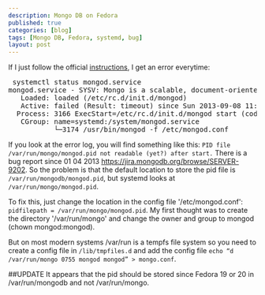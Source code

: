 ```yaml
---
description: Mongo DB on Fedora
published: true
categories: [blog]
tags: [Mongo DB, Fedora, systemd, bug]
layout: post
---
```


If I just follow the official [instructions](http://docs.mongodb.org/manual/tutorial/install-mongodb-on-red-hat-centos-or-fedora-linux/), 
I get an error everytime:

<pre>
 systemctl status mongod.service
mongod.service - SYSV: Mongo is a scalable, document-oriented database.
   Loaded: loaded (/etc/rc.d/init.d/mongod)
   Active: failed (Result: timeout) since Sun 2013-09-08 11:26:11 CEST; 51s ago
  Process: 3166 ExecStart=/etc/rc.d/init.d/mongod start (code=exited, status=0/SUCCESS)
   CGroup: name=systemd:/system/mongod.service
           └─3174 /usr/bin/mongod -f /etc/mongod.conf
</pre>

If you look at the error log, you will find something like this: `PID file /var/run/mongo/mongod.pid not readable (yet?) after start.`
There is a bug report since 01 04 2013 https://jira.mongodb.org/browse/SERVER-9202. So the problem is that the default location to store the pid file is
`/var/run/mongodb/mongod.pid`, but systemd looks at `/var/run/mongo/mongod.pid`. 

To fix this, just change the location in the config file '/etc/mongod.conf': `pidfilepath = /var/run/mongo/mongod.pid`. 
My first thought was to create the directory '/var/run/mongo' and change the owner and group to mongod (chown mongod:mongod).

But on most modern systems /var/run is a tempfs file system so you need to create a config file in `/lib/tmpfiles.d` and add the config file `echo “d /var/run/mongo 0755 mongod mongod” > mongo.conf`.

##UPDATE 
It appears that the pid should be stored since Fedora 19 or 20 in /var/run/mongodb and not /var/run/mongo. 
